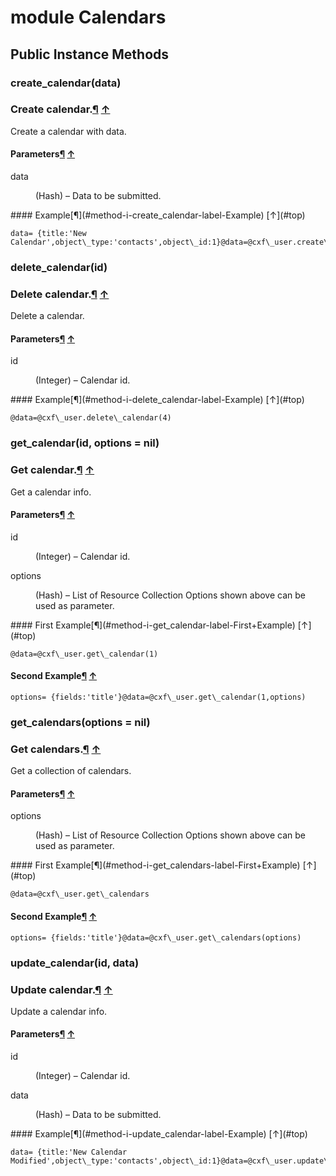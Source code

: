 # module Calendars [](#module-Calendars) [](#top)
 ## Public Instance Methods
 ### create_calendar(data) [](#method-i-create_calendar)
 ### Create calendar.[¶](#method-i-create_calendar-label-Create+calendar.) [↑](#top)

Create a calendar with data.

#### Parameters[¶](#method-i-create_calendar-label-Parameters) [↑](#top)
<dl class="rdoc-list note-list">
<dt>data
</dt>
<dd>
<p>(Hash) – Data to be submitted.</p>
</dd>
</dl>
#### Example[¶](#method-i-create_calendar-label-Example) [↑](#top)

```
data= {title:'New Calendar',object\_type:'contacts',object\_id:1}@data=@cxf\_user.create\_calendar(data)
```
 ### delete_calendar(id) [](#method-i-delete_calendar)
 ### Delete calendar.[¶](#method-i-delete_calendar-label-Delete+calendar.) [↑](#top)

Delete a calendar.

#### Parameters[¶](#method-i-delete_calendar-label-Parameters) [↑](#top)
<dl class="rdoc-list note-list">
<dt>id
</dt>
<dd>
<p>(Integer) – Calendar id.</p>
</dd>
</dl>
#### Example[¶](#method-i-delete_calendar-label-Example) [↑](#top)

```
@data=@cxf\_user.delete\_calendar(4)
```
 ### get_calendar(id, options = nil) [](#method-i-get_calendar)
 ### Get calendar.[¶](#method-i-get_calendar-label-Get+calendar.) [↑](#top)

Get a calendar info.

#### Parameters[¶](#method-i-get_calendar-label-Parameters) [↑](#top)
<dl class="rdoc-list note-list">
<dt>id
</dt>
<dd>
<p>(Integer) – Calendar id.</p>
</dd>
<dt>options
</dt>
<dd>
<p>(Hash) – List of Resource Collection Options shown above can be used as parameter.</p>
</dd>
</dl>
#### First Example[¶](#method-i-get_calendar-label-First+Example) [↑](#top)

```
@data=@cxf\_user.get\_calendar(1)
```

#### Second Example[¶](#method-i-get_calendar-label-Second+Example) [↑](#top)

```
options= {fields:'title'}@data=@cxf\_user.get\_calendar(1,options)
```
 ### get_calendars(options = nil) [](#method-i-get_calendars)
 ### Get calendars.[¶](#method-i-get_calendars-label-Get+calendars.) [↑](#top)

Get a collection of calendars.

#### Parameters[¶](#method-i-get_calendars-label-Parameters) [↑](#top)
<dl class="rdoc-list note-list">
<dt>options
</dt>
<dd>
<p>(Hash) – List of Resource Collection Options shown above can be used as parameter.</p>
</dd>
</dl>
#### First Example[¶](#method-i-get_calendars-label-First+Example) [↑](#top)

```
@data=@cxf\_user.get\_calendars
```

#### Second Example[¶](#method-i-get_calendars-label-Second+Example) [↑](#top)

```
options= {fields:'title'}@data=@cxf\_user.get\_calendars(options)
```
 ### update_calendar(id, data) [](#method-i-update_calendar)
 ### Update calendar.[¶](#method-i-update_calendar-label-Update+calendar.) [↑](#top)

Update a calendar info.

#### Parameters[¶](#method-i-update_calendar-label-Parameters) [↑](#top)
<dl class="rdoc-list note-list">
<dt>id
</dt>
<dd>
<p>(Integer) – Calendar id.</p>
</dd>
<dt>data
</dt>
<dd>
<p>(Hash) – Data to be submitted.</p>
</dd>
</dl>
#### Example[¶](#method-i-update_calendar-label-Example) [↑](#top)

```
data= {title:'New Calendar Modified',object\_type:'contacts',object\_id:1}@data=@cxf\_user.update\_calendar(4,data)
```
 